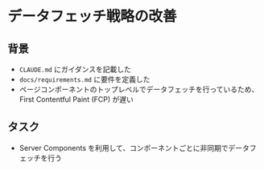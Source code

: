 # データフェッチ戦略の改善

## 背景

- `CLAUDE.md` にガイダンスを記載した
- `docs/requirements.md` に要件を定義した
- ページコンポーネントのトップレベルでデータフェッチを行っているため、First Contentful Paint (FCP) が遅い

## タスク

- Server Components を利用して、コンポーネントごとに非同期でデータフェッチを行う
